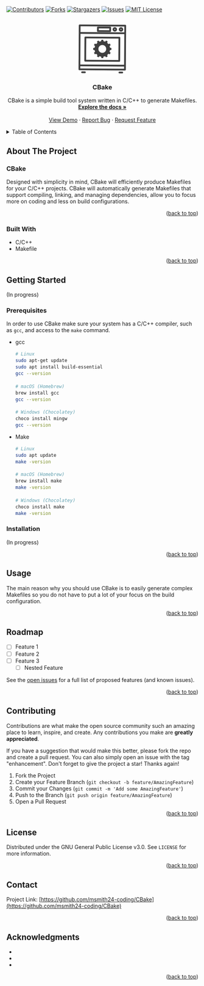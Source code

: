 <!-- Improved compatibility of back to top link: See: https://github.com/othneildrew/Best-README-Template/pull/73 -->
<a name="readme-top"></a>
<!--
*** Thanks for checking out the Best-README-Template. If you have a suggestion
*** that would make this better, please fork the repo and create a pull request
*** or simply open an issue with the tag "enhancement".
*** Don't forget to give the project a star!
*** Thanks again! Now go create something AMAZING! :D
-->



<!-- PROJECT SHIELDS -->
<!--
*** I'm using markdown "reference style" links for readability.
*** Reference links are enclosed in brackets [ ] instead of parentheses ( ).
*** See the bottom of this document for the declaration of the reference variables
*** for contributors-url, forks-url, etc. This is an optional, concise syntax you may use.
*** https://www.markdownguide.org/basic-syntax/#reference-style-links
-->
[![Contributors][contributors-shield]][contributors-url]
[![Forks][forks-shield]][forks-url]
[![Stargazers][stars-shield]][stars-url]
[![Issues][issues-shield]][issues-url]
[![MIT License][license-shield]][license-url]



<!-- PROJECT LOGO -->
<br />
<div align="center">
  <a href="https://github.com/msmith24-coding/CBake">
    <img src="images/logo.png" alt="Logo" width="128" height="128">
  </a>

<h3 align="center">CBake</h3>

  <p align="center">
    CBake is a simple build tool system written in C/C++ to generate Makefiles.
    <br />
    <a href="https://github.com/msmith24-coding/CBake/wiki"><strong>Explore the docs »</strong></a>
    <br />
    <br />
    <a href="https://github.com/msmith24-coding/CBake">View Demo</a>
    ·
    <a href="https://github.com/msmith24-coding/CBake/issues/new">Report Bug</a>
    ·
    <a href="https://github.com/msmith24-coding/CBake/issues/ew">Request Feature</a>
  </p>
</div>



<!-- TABLE OF CONTENTS -->
<details>
  <summary>Table of Contents</summary>
  <ol>
    <li>
      <a href="#about-the-project">About The Project</a>
      <ul>
        <li><a href="#built-with">Built With</a></li>
      </ul>
    </li>
    <li>
      <a href="#getting-started">Getting Started</a>
      <ul>
        <li><a href="#prerequisites">Prerequisites</a></li>
        <li><a href="#installation">Installation</a></li>
      </ul>
    </li>
    <li><a href="#usage">Usage</a></li>
    <li><a href="#roadmap">Roadmap</a></li>
    <li><a href="#contributing">Contributing</a></li>
    <li><a href="#license">License</a></li>
    <li><a href="#contact">Contact</a></li>
    <li><a href="#acknowledgments">Acknowledgments</a></li>
  </ol>
</details>



<!-- ABOUT THE PROJECT -->
## About The Project

### CBake

Designed with simplicity in mind, CBake will efficiently produce Makefiles for your C/C++ projects. CBake will automatically generate Makefiles that support compiling, linking, and managing dependencies, allow you to focus more on coding and less on build configurations.

<p align="right">(<a href="#readme-top">back to top</a>)</p>

### Built With

* C/C++
* Makefile

<p align="right">(<a href="#readme-top">back to top</a>)</p>



<!-- GETTING STARTED -->
## Getting Started

(In progress)

### Prerequisites

In order to use CBake make sure your system has a C/C++ compiler, such as `gcc`, and access to the `make` command.
* gcc
  ```sh
  # Linux
  sudo apt-get update
  sudo apt install build-essential
  gcc --version

  # macOS (Homebrew)
  brew install gcc
  gcc --version

  # Windows (Chocolatey)
  choco install mingw
  gcc --version
  ```
* Make
  ```sh
  # Linux
  sudo apt update
  make -version

  # macOS (Homebrew)
  brew install make
  make -version

  # Windows (Chocolatey)
  choco install make
  make -version
  ```

### Installation

(In progress)

<p align="right">(<a href="#readme-top">back to top</a>)</p>

<!-- USAGE EXAMPLES -->
## Usage

The main reason why you should use CBake is to easily generate complex Makefiles so you do not have to put a lot of your focus on the build configuration.

<p align="right">(<a href="#readme-top">back to top</a>)</p>



<!-- ROADMAP -->
## Roadmap

- [ ] Feature 1
- [ ] Feature 2
- [ ] Feature 3
    - [ ] Nested Feature

See the [open issues](https://github.com/msmith24-coding/CBake/issues) for a full list of proposed features (and known issues).

<p align="right">(<a href="#readme-top">back to top</a>)</p>



<!-- CONTRIBUTING -->
## Contributing

Contributions are what make the open source community such an amazing place to learn, inspire, and create. Any contributions you make are **greatly appreciated**.

If you have a suggestion that would make this better, please fork the repo and create a pull request. You can also simply open an issue with the tag "enhancement".
Don't forget to give the project a star! Thanks again!

1. Fork the Project
2. Create your Feature Branch (`git checkout -b feature/AmazingFeature`)
3. Commit your Changes (`git commit -m 'Add some AmazingFeature'`)
4. Push to the Branch (`git push origin feature/AmazingFeature`)
5. Open a Pull Request

<p align="right">(<a href="#readme-top">back to top</a>)</p>

<!-- LICENSE -->
## License

Distributed under the GNU General Public License v3.0. See `LICENSE` for more information.

<p align="right">(<a href="#readme-top">back to top</a>)</p>



<!-- CONTACT -->
## Contact
Project Link: [https://github.com/msmith24-coding/CBake](https://github.com/msmith24-coding/CBake)

<p align="right">(<a href="#readme-top">back to top</a>)</p>

<!-- ACKNOWLEDGMENTS -->
## Acknowledgments

* []()
* []()
* []()

<p align="right">(<a href="#readme-top">back to top</a>)</p>



<!-- MARKDOWN LINKS & IMAGES -->
<!-- https://www.markdownguide.org/basic-syntax/#reference-style-links -->
[contributors-shield]: https://img.shields.io/github/contributors/msmith24-coding/CBake.svg?style=for-the-badge
[contributors-url]: https://github.com/msmith24-coding/CBake/graphs/contributors
[forks-shield]: https://img.shields.io/github/forks/msmith24-coding/CBake.svg?style=for-the-badge
[forks-url]: https://github.com/msmith24-coding/CBake/network/members
[stars-shield]: https://img.shields.io/github/stars/msmith24-coding/CBake.svg?style=for-the-badge
[stars-url]: https://github.com/msmith24-coding/CBake/stargazers
[issues-shield]: https://img.shields.io/github/issues/msmith24-coding/CBake.svg?style=for-the-badge
[issues-url]: https://github.com/msmith24-coding/CBake/issues
[license-shield]: https://img.shields.io/github/license/msmith24-coding/CBake.svg?style=for-the-badge
[license-url]: https://github.com/msmith24-coding/CBake/blob/master/LICENSE.txt
[product-screenshot]: images/screenshot.png
